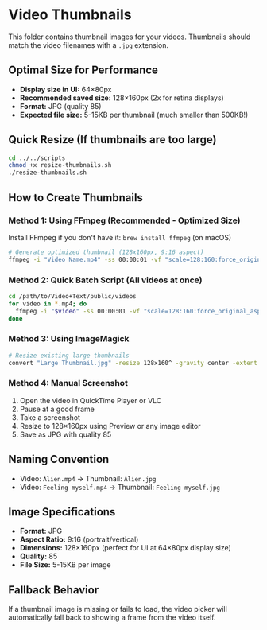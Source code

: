 # Video Thumbnails

This folder contains thumbnail images for your videos. Thumbnails should match the video filenames with a `.jpg` extension.

## Optimal Size for Performance
- **Display size in UI:** 64×80px
- **Recommended saved size:** 128×160px (2x for retina displays)
- **Format:** JPG (quality 85)
- **Expected file size:** 5-15KB per thumbnail (much smaller than 500KB!)

## Quick Resize (If thumbnails are too large)
```bash
cd ../../scripts
chmod +x resize-thumbnails.sh
./resize-thumbnails.sh
```

## How to Create Thumbnails

### Method 1: Using FFmpeg (Recommended - Optimized Size)
Install FFmpeg if you don't have it: `brew install ffmpeg` (on macOS)

```bash
# Generate optimized thumbnail (128x160px, 9:16 aspect)
ffmpeg -i "Video Name.mp4" -ss 00:00:01 -vf "scale=128:160:force_original_aspect_ratio=increase,crop=128:160" -frames:v 1 -q:v 3 "Video Name.jpg"
```

### Method 2: Quick Batch Script (All videos at once)
```bash
cd /path/to/Video+Text/public/videos
for video in *.mp4; do
  ffmpeg -i "$video" -ss 00:00:01 -vf "scale=128:160:force_original_aspect_ratio=increase,crop=128:160" -frames:v 1 -q:v 3 "thumbnails/${video%.mp4}.jpg"
done
```

### Method 3: Using ImageMagick
```bash
# Resize existing large thumbnails
convert "Large Thumbnail.jpg" -resize 128x160^ -gravity center -extent 128x160 -quality 85 "Optimized Thumbnail.jpg"
```

### Method 4: Manual Screenshot
1. Open the video in QuickTime Player or VLC
2. Pause at a good frame
3. Take a screenshot
4. Resize to 128×160px using Preview or any image editor
5. Save as JPG with quality 85

## Naming Convention
- Video: `Alien.mp4` → Thumbnail: `Alien.jpg`
- Video: `Feeling myself.mp4` → Thumbnail: `Feeling myself.jpg`

## Image Specifications
- **Format:** JPG
- **Aspect Ratio:** 9:16 (portrait/vertical)
- **Dimensions:** 128×160px (perfect for UI at 64×80px display size)
- **Quality:** 85
- **File Size:** 5-15KB per image

## Fallback Behavior
If a thumbnail image is missing or fails to load, the video picker will automatically fall back to showing a frame from the video itself.

